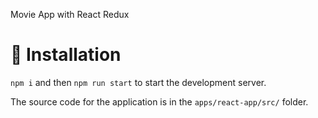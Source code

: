 Movie App with React Redux

# 🛫 Installation

`npm i` and then `npm run start` to start the development server.

The source code for the application is in the `apps/react-app/src/` folder.
